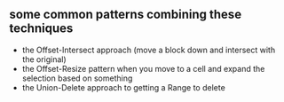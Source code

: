 ## some common patterns combining these techniques

* the Offset-Intersect approach (move a block down and intersect with the original)
* the Offset-Resize pattern when you move to a cell and expand the selection based on something
* the Union-Delete approach to getting a Range to delete
